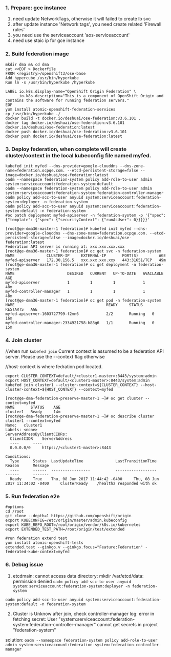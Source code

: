 ### 1. Prepare: gce instance
1) need update NetworkTags, otherwise it will failed to create lb svc
2) after update instance 'Network tags', you need create related 'Firewall rules'
3) you need use the serviceaccount 'aos-serviceaccount'
4) need use staic ip for gce instance

### 2. Build federation image
```
mkdir dma && cd dma
cat <<EOF > Dockerfile 
FROM <registry>/openshift3/ose-base
Add hypercube /usr/bin/hyperkube
Run ln -s /usr/bin/hyperkube /hyperkube

LABEL io.k8s.display-name="OpenShift Origin Federation" \
      io.k8s.description="This is a component of OpenShift Origin and contains the software for running federation servers."
EOF
yum install atomic-openshift-federation-services
cp /usr/bin/hyperkube ./
docker build -t docker.io/deshuai/ose-federation:v3.6.101 .
docker tag docker.io/deshuai/ose-federation:v3.6.101 docker.io/deshuai/ose-federation:latest
docker push docker.io/deshuai/ose-federation:v3.6.101
docker push docker.io/deshuai/ose-federation:latest
```

### 3. Deploy federation, when complete will create cluster/context in the local kubeconfig file named myfed.
```/bin/bash
kubefed init myfed --dns-provider=google-clouddns --dns-zone-name=federation.ocpqe.com. --etcd-persistent-storage=false --image=docker.io/deshuai/ose-federation:latest
oadm --namespace federation-system policy add-role-to-user admin system:serviceaccount:federation-system:default
oadm --namespace federation-system policy add-role-to-user admin system:serviceaccount:federation-system:federation-controller-manager
oadm policy add-scc-to-user anyuid system:serviceaccount:federation-system:deployer -n federation-system
oadm policy add-scc-to-user anyuid system:serviceaccount:federation-system:default -n federation-system
#oc patch deployment myfed-apiserver -n federation-system -p '{"spec": {"template": {"spec": {"securityContext": {"runAsUser": 0}}}}}'
```

```/bin/bash
[root@qe-dma36-master-1 federation]# kubefed init myfed --dns-provider=google-clouddns --dns-zone-name=federation.ocpqe.com. --etcd-persistent-storage=false --image=docker.io/deshuai/ose-federation:latest
Federation API server is running at: xxx.xxx.xxx.xxx
[root@qe-dma36-master-1 federation]# oc get svc -n federation-system
NAME              CLUSTER-IP     EXTERNAL-IP       PORT(S)         AGE
myfed-apiserver   172.30.156.5   xxx.xxx.xxx.xxx   443:31651/TCP   49m
[root@qe-dma36-master-1 federation]# oc get deployment -n federation-system
NAME                       DESIRED   CURRENT   UP-TO-DATE   AVAILABLE   AGE
myfed-apiserver            1         1         1            1           48m
myfed-controller-manager   1         1         1            1           48m
[root@qe-dma36-master-1 federation]# oc get pod -n federation-system
NAME                                        READY     STATUS    RESTARTS   AGE
myfed-apiserver-1603727799-f2mn6            2/2       Running   0          16m
myfed-controller-manager-2334921758-b88g6   1/1       Running   0          15m
```

### 4. Join cluster
//when run `kubefed join` Current context is assumed to be a federation API server. Please use the --context flag otherwise

//host-context is where fedration pod located.
```
export CLUSTER_CONTEXT=default/<cluster1-master>:8443/system:admin
export HOST_CONTEXT=default/<cluster1-master>:8443/system:admin
kubefed join cluster1 --cluster-context=${CLUSTER_CONTEXT} --host-cluster-context=${HOST_CONTEXT} --context=myfed
```

```/bin/bash
[root@qe-dma-federation-preserve-master-1 ~]# oc get cluster --context=myfed
NAME       STATUS    AGE
cluster1   Ready     14m
[root@qe-dma-federation-preserve-master-1 ~]# oc describe cluster cluster1 --context=myfed
Name:	cluster1
Labels:	<none>
ServerAddressByClientCIDRs:
  ClientCIDR	ServerAddress
  ----		----
  0.0.0.0/0 	https://<cluster1-master>:8443

Conditions:
  Type		Status	LastUpdateTime				LastTransitionTime			Reason		Message
  ----		------	-----------------			------------------			------		-------
  Ready 	True 	Thu, 08 Jun 2017 11:44:42 -0400 	Thu, 08 Jun 2017 11:34:02 -0400 	ClusterReady 	/healthz responded with ok
```

### 5. Run federation e2e
```
#options
cd /root
git clone --depth=1 https://github.com/openshift/origin
export KUBECONFIG=/etc/origin/master/admin.kubeconfig
export KUBE_REPO_ROOT=/root/origin/vendor/k8s.io/kubernetes
export EXTENDED_TEST_PATH=/root/origin/test/extended
```
```
#run federation extend test
yum install atomic-openshift-tests
extended.test --ginkgo.v --ginkgo.focus="Feature:Federation" -federated-kube-context=myfed
```
### 6. Debug issue
1) etcdmain: cannot access data directory: mkdir /var/etcd/data: permission denied
`oadm policy add-scc-to-user anyuid system:serviceaccount:federation-system:deployer -n federation-system`

`oadm policy add-scc-to-user anyuid system:serviceaccount:federation-system:default -n federation-system`

2) Cluster is Unknow after join, check controller-manager log: error in fetching secret: 
User "system:serviceaccount:federation-system:federation-controller-manager" cannot get secrets in project "federation-system"

solution: `oadm --namespace federation-system policy add-role-to-user admin system:serviceaccount:federation-system:federation-controller-manager`

